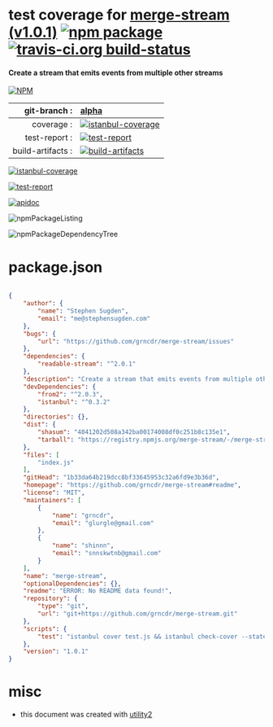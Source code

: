 # test coverage for  [merge-stream (v1.0.1)](https://github.com/grncdr/merge-stream#readme)  [![npm package](https://img.shields.io/npm/v/npmtest-merge-stream.svg?style=flat-square)](https://www.npmjs.org/package/npmtest-merge-stream) [![travis-ci.org build-status](https://api.travis-ci.org/npmtest/node-npmtest-merge-stream.svg)](https://travis-ci.org/npmtest/node-npmtest-merge-stream)
#### Create a stream that emits events from multiple other streams

[![NPM](https://nodei.co/npm/merge-stream.png?downloads=true)](https://www.npmjs.com/package/merge-stream)

| git-branch : | [alpha](https://github.com/npmtest/node-npmtest-merge-stream/tree/alpha)|
|--:|:--|
| coverage : | [![istanbul-coverage](https://npmtest.github.io/node-npmtest-merge-stream/build/coverage.badge.svg)](https://npmtest.github.io/node-npmtest-merge-stream/build/coverage.html/index.html)|
| test-report : | [![test-report](https://npmtest.github.io/node-npmtest-merge-stream/build/test-report.badge.svg)](https://npmtest.github.io/node-npmtest-merge-stream/build/test-report.html)|
| build-artifacts : | [![build-artifacts](https://npmtest.github.io/node-npmtest-merge-stream/glyphicons_144_folder_open.png)](https://github.com/npmtest/node-npmtest-merge-stream/tree/gh-pages/build)|

[![istanbul-coverage](https://npmtest.github.io/node-npmtest-merge-stream/build/screenCapture.buildCustomOrg.browser.coverage.html.png)](https://npmtest.github.io/node-npmtest-merge-stream/build/coverage.html/index.html)

[![test-report](https://npmtest.github.io/node-npmtest-merge-stream/build/screenCapture.buildCustomOrg.browser.%252Fhome%252Ftravis%252Fbuild%252Fnpmtest%252Fnode-npmtest-merge-stream%252Ftmp%252Fbuild%252Ftest-report.html.png)](https://npmtest.github.io/node-npmtest-merge-stream/build/test-report.html)

[![apidoc](https://npmdoc.github.io/node-npmdoc-merge-stream/build/screenCapture.buildApidoc.browser.%252Fhome%252Ftravis%252Fbuild%252Fnpmdoc%252Fnode-npmdoc-merge-stream%252Ftmp%252Fbuild%252Fapidoc.html.png)](https://npmdoc.github.io/node-npmdoc-merge-stream/build/apidoc.html)

![npmPackageListing](https://npmtest.github.io/node-npmtest-merge-stream/build/screenCapture.npmPackageListing.svg)

![npmPackageDependencyTree](https://npmtest.github.io/node-npmtest-merge-stream/build/screenCapture.npmPackageDependencyTree.svg)



# package.json

```json

{
    "author": {
        "name": "Stephen Sugden",
        "email": "me@stephensugden.com"
    },
    "bugs": {
        "url": "https://github.com/grncdr/merge-stream/issues"
    },
    "dependencies": {
        "readable-stream": "^2.0.1"
    },
    "description": "Create a stream that emits events from multiple other streams",
    "devDependencies": {
        "from2": "^2.0.3",
        "istanbul": "^0.3.2"
    },
    "directories": {},
    "dist": {
        "shasum": "4041202d508a342ba00174008df0c251b8c135e1",
        "tarball": "https://registry.npmjs.org/merge-stream/-/merge-stream-1.0.1.tgz"
    },
    "files": [
        "index.js"
    ],
    "gitHead": "1b33da64b219dcc8bf33645953c32a6fd9e3b36d",
    "homepage": "https://github.com/grncdr/merge-stream#readme",
    "license": "MIT",
    "maintainers": [
        {
            "name": "grncdr",
            "email": "glurgle@gmail.com"
        },
        {
            "name": "shinnn",
            "email": "snnskwtnb@gmail.com"
        }
    ],
    "name": "merge-stream",
    "optionalDependencies": {},
    "readme": "ERROR: No README data found!",
    "repository": {
        "type": "git",
        "url": "git+https://github.com/grncdr/merge-stream.git"
    },
    "scripts": {
        "test": "istanbul cover test.js && istanbul check-cover --statements 100 --branches 100"
    },
    "version": "1.0.1"
}
```



# misc
- this document was created with [utility2](https://github.com/kaizhu256/node-utility2)
